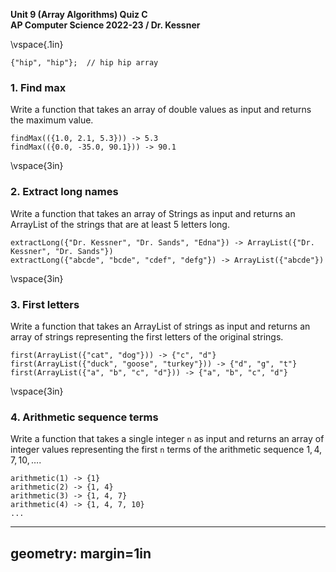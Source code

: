 __Unit 9 (Array Algorithms) Quiz C__  
__AP Computer Science 2022-23 / Dr. Kessner__  

\vspace{.1in}

```
{"hip", "hip"};  // hip hip array
```

### 1.  Find max

Write a function that takes an array of double values as input and returns
the maximum value.

```
findMax(({1.0, 2.1, 5.3})) -> 5.3
findMax(({0.0, -35.0, 90.1})) -> 90.1
```


\vspace{3in}


### 2.  Extract long names

Write a function that takes an array of Strings as input and returns an
ArrayList of the strings that are at least 5 letters long.

```
extractLong({"Dr. Kessner", "Dr. Sands", "Edna"}) -> ArrayList({"Dr. Kessner", "Dr. Sands"})
extractLong({"abcde", "bcde", "cdef", "defg"}) -> ArrayList({"abcde"})
```
\vspace{3in}


### 3.  First letters

Write a function that takes an ArrayList of strings as input and returns an
array of strings representing the first letters of the original strings.

```
first(ArrayList({"cat", "dog"})) -> {"c", "d"}
first(ArrayList({"duck", "goose", "turkey"})) -> {"d", "g", "t"}
first(ArrayList({"a", "b", "c", "d"})) -> {"a", "b", "c", "d"}
```

\vspace{3in}

### 4.  Arithmetic sequence terms

Write a function that takes a single integer `n` as input and returns an
array of integer values representing the first `n` terms of the arithmetic
sequence $1, 4, 7, 10, \ldots$.

```
arithmetic(1) -> {1}
arithmetic(2) -> {1, 4}
arithmetic(3) -> {1, 4, 7}
arithmetic(4) -> {1, 4, 7, 10}
...
```


---
geometry: margin=1in
---


